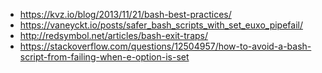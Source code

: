 - https://kvz.io/blog/2013/11/21/bash-best-practices/ 
- https://vaneyckt.io/posts/safer_bash_scripts_with_set_euxo_pipefail/
- http://redsymbol.net/articles/bash-exit-traps/
- https://stackoverflow.com/questions/12504957/how-to-avoid-a-bash-script-from-failing-when-e-option-is-set
